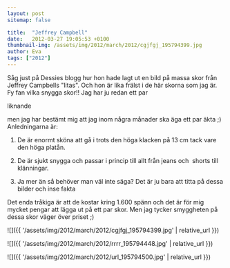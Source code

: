 ```yaml
---
layout: post
sitemap: false

title:  "Jeffrey Campbell"
date:   2012-03-27 19:05:53 +0100
thumbnail-img: /assets/img/2012/march/2012/cgjfgj_195794399.jpg
author: Eva
tags: ["2012"]
---
```


Såg just på Dessies blogg hur hon hade lagt ut en bild på massa skor från Jeffrey Campbells "litas". Och hon är lika frälst i de här skorna som jag är. Fy fan vilka snygga skor!! Jag har ju redan ett par 

liknande

 men jag har bestämt mig att jag inom några månader ska äga ett par äkta ;) Anledningarna är:

1. De är enormt sköna att gå i trots den höga klacken på 13 cm tack vare den höga platån.

2. De är sjukt snygga och passar i princip till allt från jeans och  shorts till klänningar. 

3. Ja mer än så behöver man väl inte säga? Det är ju bara att titta på dessa bilder och inse fakta

Det enda tråkiga är att de kostar kring 1.600 spänn och det är för mig mycket pengar att lägga ut på ett par skor. Men jag tycker smyggheten på dessa skor väger över priset ;)

![]({{ '/assets/img/2012/march/2012/cgjfgj_195794399.jpg'  | relative_url }})

![]({{ '/assets/img/2012/march/2012/rrrr_195794448.jpg'  | relative_url }})

![]({{ '/assets/img/2012/march/2012/url_195794500.jpg'  | relative_url }})

